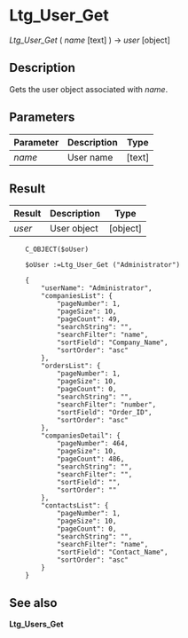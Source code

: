 ﻿ <!--
    Ltg_User_Get ( name [text] ) -> user [object]
        
    Gets the user object associated with name.
 -->
 
# Ltg_User_Get

*Ltg_User_Get* ( _name_ [text] ) -> _user_ [object]

## Description

Gets the user object associated with _name_.

## Parameters

 Parameter    | Description            | Type
------------  |-------------           |-------------
*name*        | User name              | [text]

## Result

 Result       | Description            | Type
------------  |-------------           |-------------
*user*        | User object            | [object]

```4d
    C_OBJECT($oUser)
    
    $oUser :=Ltg_User_Get ("Administrator")
```
```4d
    {
    	"userName": "Administrator",
    	"companiesList": {
    		"pageNumber": 1,
    		"pageSize": 10,
    		"pageCount": 49,
    		"searchString": "",
    		"searchFilter": "name",
    		"sortField": "Company_Name",
    		"sortOrder": "asc"
    	},
    	"ordersList": {
    		"pageNumber": 1,
    		"pageSize": 10,
    		"pageCount": 0,
    		"searchString": "",
    		"searchFilter": "number",
    		"sortField": "Order_ID",
    		"sortOrder": "asc"
    	},
    	"companiesDetail": {
    		"pageNumber": 464,
    		"pageSize": 10,
    		"pageCount": 486,
    		"searchString": "",
    		"searchFilter": "",
    		"sortField": "",
    		"sortOrder": ""
    	},
    	"contactsList": {
    		"pageNumber": 1,
    		"pageSize": 10,
    		"pageCount": 0,
    		"searchString": "",
    		"searchFilter": "name",
    		"sortField": "Contact_Name",
    		"sortOrder": "asc"
    	}
    }
```

## See also

**Ltg_Users_Get**